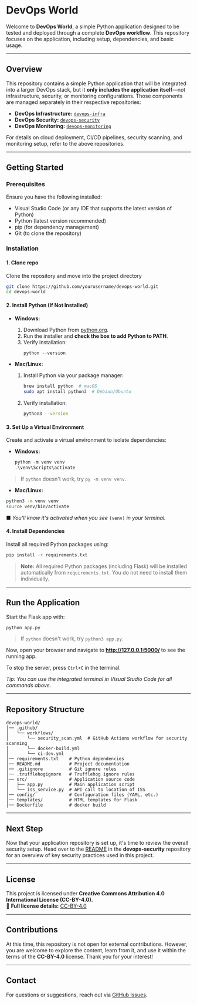 # DevOps World

Welcome to **DevOps World**, a simple Python application designed to be tested and deployed through a complete **DevOps workflow**. This repository focuses on the application, including setup, dependencies, and basic usage.

---

## Overview
This repository contains a simple Python application that will be integrated into a larger DevOps stack, but it **only includes the application itself**—not infrastructure, security, or monitoring configurations. Those components are managed separately in their respective repositories:

- **DevOps Infrastructure:** [`devops-infra`](https://github.com/ITByteEnthusiast/devops-infra/blob/main/README.md)  
- **DevOps Security:** [`devops-security`](https://github.com/ITByteEnthusiast/devops-security/blob/main/README.md)  
- **DevOps Monitoring:** [`devops-monitoring`](https://github.com/ITByteEnthusiast/devops-monitoring/blob/main/README.md)  

For details on cloud deployment, CI/CD pipelines, security scanning, and monitoring setup, refer to the above repositories.

---

## Getting Started

### Prerequisites
Ensure you have the following installed:  
- Visual Studio Code (or any IDE that supports the latest version of Python)
- Python (latest version recommended)
- pip (for dependency management)  
- Git (to clone the repository)  

### Installation

#### 1. Clone repo

Clone the repository and move into the project directory

```bash
git clone https://github.com/yourusername/devops-world.git
cd devops-world
```

#### 2. Install Python (If Not Installed)

- **Windows:**
  1. Download Python from [python.org](https://www.python.org/).
  2. Run the installer and **check the box to add Python to PATH**.
  3. Verify installation:
     ```powershell
     python --version
     ```
    
- **Mac/Linux:**
  1. Install Python via your package manager:
     ```bash
     brew install python  # macOS
     sudo apt install python3  # Debian/Ubuntu
     ```
  2. Verify installation:
     ```bash
     python3 --version
     ```

#### 3. Set Up a Virtual Environment

Create and activate a virtual environment to isolate dependencies:

- **Windows:**
  ```powershell
  python -m venv venv
  .\venv\Scripts\activate
  ```
> If `python` doesn't work, try `py -m venv venv`.

- **Mac/Linux:**
```bash
python3 -m venv venv
source venv/bin/activate
```

■ _You'll know it's activated when you see_ `(venv)` _in your terminal._

#### 4. Install Dependencies

Install all required Python packages using:

```bash
pip install -r requirements.txt
```

> **Note:** All required Python packages (including Flask) will be installed automatically from `requirements.txt`. You do not need to install them individually.

---
## Run the Application

Start the Flask app with:

```bash
python app.py
```
> If `python` doesn't work, try `python3 app.py`.

Now, open your browser and navigate to **http://127.0.0.1:5000/** to see the running app.

To stop the server, press `Ctrl+C` in the terminal.

_Tip: You can use the integrated terminal in Visual Studio Code for all commands above._

---
## Repository Structure
```
devops-world/
│── .github/
│   └── workflows/
│       └── security_scan.yml  # GitHub Actions workflow for security scanning
│       └── docker-build.yml   
│       └── ci-dev.yml
│── requirements.txt    # Python dependencies
│── README.md           # Project documentation
│── .gitignore          # Git ignore rules
│── .trufflehogignore   # Trufflehog ignore rules
│── src/                # Application source code
│   ├── app.py          # Main application script
│   └── iss_service.py  # API call to location of ISS
│── config/             # Configuration files (YAML, etc.)
│── templates/          # HTML templates for Flask
│── Dockerfile          # docker build
```

---
## Next Step

Now that your application repository is set up, it's time to review the overall security setup. Head over to the [README](https://github.com/ITByteEnthusiast/devops-security/blob/main/README.md) in the **devops-security** repository for an overview of key security practices used in this project. 

---
## License
This project is licensed under **Creative Commons Attribution 4.0 International License (CC-BY-4.0).**  
🔗 **Full license details:** [CC-BY-4.0](https://creativecommons.org/licenses/by/4.0/)

---
## Contributions
At this time, this repository is not open for external contributions. However, you are welcome to explore the content, learn from it, and use it within the terms of the **CC-BY-4.0** license. Thank you for your interest!

---
## Contact 
For questions or suggestions, reach out via [GitHub Issues](https://github.com/ITByteEnthusiast/devops-world/issues).



